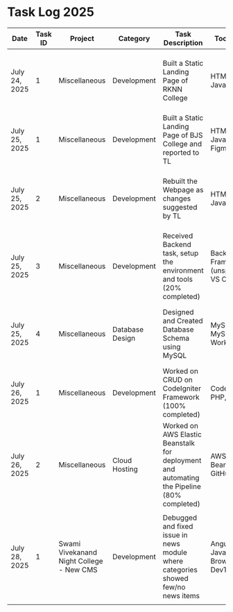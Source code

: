 # Task Log 2025

| **Date** | **Task ID** | **Project** | **Category** | **Task Description** | **Tools Used** | **Solution Implemented** | **Status** |
| --- | --- | --- | --- | --- | --- | --- | --- |
| July 24, 2025 | 1 | Miscellaneous | Development | Built a Static Landing Page of RKNN College | HTML, CSS, JavaScript | Developed a static landing page for RKNN College using HTML, CSS, and JavaScript, following provided design specs. | Completed |
| July 25, 2025 | 1 | Miscellaneous | Development | Built a Static Landing Page of BJS College and reported to TL | HTML, CSS, JavaScript, Figma | Created a static landing page for BJS College based on Figma design, submitted to TL for review. | Completed |
| July 25, 2025 | 2 | Miscellaneous | Development | Rebuilt the Webpage as changes suggested by TL | HTML, CSS, JavaScript | Updated the BJS College landing page based on TL feedback, incorporating design and functionality changes. | Completed |
| July 25, 2025 | 3 | Miscellaneous | Development | Received Backend task, setup the environment and tools (20% completed) | Backend Framework (unspecified), VS Code | Initiated backend task by setting up the environment and required tools, completing initial configuration. | Pending |
| July 25, 2025 | 4 | Miscellaneous | Database Design | Designed and Created Database Schema using MySQL | MySQL, MySQL Workbench | Designed and implemented a database schema for the project using MySQL, ensuring proper table relationships. | Completed |
| July 26, 2025 | 1 | Miscellaneous | Development | Worked on CRUD on CodeIgniter Framework (100% completed) | CodeIgniter, PHP, MySQL | Implemented full CRUD functionality in CodeIgniter, integrating with MySQL database for data operations. | Completed |
| July 26, 2025 | 2 | Miscellaneous | Cloud Hosting | Worked on AWS Elastic Beanstalk for deployment and automating the Pipeline (80% completed) | AWS Elastic Beanstalk, GitHub | Configured AWS Elastic Beanstalk for deployment, set up automated pipeline, nearing completion. | Pending |
| July 28, 2025 | 1 | Swami Vivekanand Night College - New CMS | Development | Debugged and fixed issue in news module where categories showed few/no news items | AngularJS, JavaScript, Browser DevTools | \- Added debug logs in `$scope.changeCategory` to inspect `nws_type` values.<br>- Added fallback for invalid `nws_type`.<br>- Added `$scope.$applyAsync()` to force UI updates.<br>- Verified template bindings. | Completed |

## 
